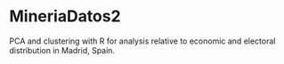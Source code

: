 # MineriaDatos2
PCA and clustering with R for analysis relative to economic and electoral distribution in Madrid, Spain.
